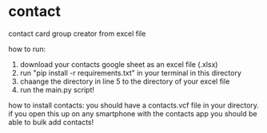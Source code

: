 # contact
contact card group creator from excel file

how to run:
1. download your contacts google sheet as an excel file (.xlsx)
2. run "pip install -r requirements.txt" in your terminal in this directory
3. chaange the directory in line 5 to the directory of your excel file
4. run the main.py script!

how to install contacts:
you should have a contacts.vcf file in your directory. if you open this up on any smartphone with the contacts app you should be able to bulk add contacts!
